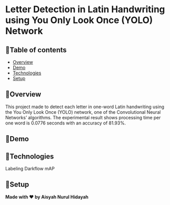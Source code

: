 # Letter Detection in Latin Handwriting using You Only Look Once (YOLO) Network

## 🎯Table of contents
* [Overview](#overview)
* [Demo](#demo)
* [Technologies](#technologies)
* [Setup](#setup)

## 🎯Overview
This project made to detect each letter in one-word Latin handwriting using the You Only Look Once (YOLO) network, one of the Convolutional Neural Networks’ algorithms. The experimental result shows processing time per one word is 0.0776 seconds with an accuracy of 81.93%. 

## 🎯Demo


## 🎯Technologies
Labeling
Darkflow
mAP

## 🎯Setup

**Made with ❤️ by Aisyah Nurul Hidayah**
